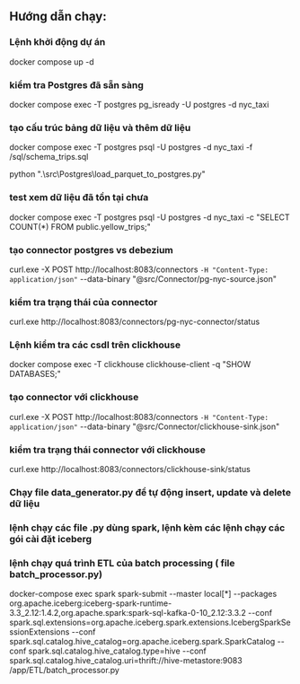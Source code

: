 
## Hướng dẫn chạy:
### Lệnh khởi động dự án
docker compose up -d
### kiểm tra Postgres đã sẵn sàng
docker compose exec -T postgres pg_isready -U postgres -d nyc_taxi
### tạo cấu trúc bảng dữ liệu và thêm dữ liệu
docker compose exec -T postgres psql -U postgres -d nyc_taxi -f /sql/schema_trips.sql
<!-- docker compose exec -T postgres psql -U postgres -d nyc_taxi -f /sql/seed_trips.sql -->
python ".\src\Postgres\load_parquet_to_postgres.py"
### test xem dữ liệu đã tồn tại chưa
docker compose exec -T postgres psql -U postgres -d nyc_taxi -c "SELECT COUNT(*) FROM public.yellow_trips;"
### tạo connector postgres vs debezium
curl.exe -X POST http://localhost:8083/connectors `
  -H "Content-Type: application/json" `
  --data-binary "@src/Connector/pg-nyc-source.json"
### kiểm tra trạng thái của connector
curl.exe http://localhost:8083/connectors/pg-nyc-connector/status
### Lệnh kiểm tra các csdl trên clickhouse
docker compose exec -T clickhouse clickhouse-client -q "SHOW DATABASES;"
### tạo connector với clickhouse
curl.exe -X POST http://localhost:8083/connectors `
  -H "Content-Type: application/json" `
  --data-binary "@src/Connector/clickhouse-sink.json"
### kiểm tra trạng thái connector với clickhouse
curl.exe http://localhost:8083/connectors/clickhouse-sink/status
### Chạy file data_generator.py để tự động insert, update và delete dữ liệu
### lệnh chạy các file .py dùng spark, lệnh kèm các lệnh chạy các gói cài đặt iceberg
### lệnh chạy quá trình ETL của batch processing ( file batch_processor.py)
docker-compose exec spark spark-submit --master local[*] --packages org.apache.iceberg:iceberg-spark-runtime-3.3_2.12:1.4.2,org.apache.spark:spark-sql-kafka-0-10_2.12:3.3.2 --conf spark.sql.extensions=org.apache.iceberg.spark.extensions.IcebergSparkSessionExtensions --conf spark.sql.catalog.hive_catalog=org.apache.iceberg.spark.SparkCatalog --conf spark.sql.catalog.hive_catalog.type=hive --conf spark.sql.catalog.hive_catalog.uri=thrift://hive-metastore:9083 /app/ETL/batch_processor.py

  


